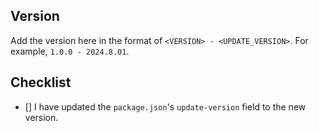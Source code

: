 ## Version

Add the version here in the format of `<VERSION> - <UPDATE_VERSION>`. For example, `1.0.0 - 2024.8.01`.

## Checklist

- [] I have updated the `package.json`'s `update-version` field to the new version.
